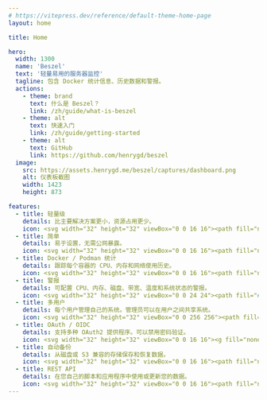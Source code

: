 ```yaml
---
# https://vitepress.dev/reference/default-theme-home-page
layout: home

title: Home

hero:
  width: 1300
  name: 'Beszel'
  text: '轻量易用的服务器监控'
  tagline: 包含 Docker 统计信息、历史数据和警报。
  actions:
    - theme: brand
      text: 什么是 Beszel？
      link: /zh/guide/what-is-beszel
    - theme: alt
      text: 快速入门
      link: /zh/guide/getting-started
    - theme: alt
      text: GitHub
      link: https://github.com/henrygd/beszel
  image:
    src: https://assets.henrygd.me/beszel/captures/dashboard.png
    alt: 仪表板截图
    width: 1423
    height: 873

features:
  - title: 轻量级
    details: 比主要解决方案更小，资源占用更少。
    icon: <svg width="32" height="32" viewBox="0 0 16 16"><path fill="none" stroke="#91d7e3" stroke-linecap="round" stroke-linejoin="round" d="M1.5 5.5H6a2 2 0 1 0-2-2m-2.5 5H12A2.5 2.5 0 1 0 9.5 6m-2 7A1.5 1.5 0 1 0 9 11.5H5.5m-4 0h2"/></svg>
  - title: 简单
    details: 易于设置，无需公网暴露。
    icon: <svg width="32" height="32" viewBox="0 0 16 16"><path fill="none" stroke="#eed49f" stroke-linecap="round" stroke-linejoin="round" d="M2.85 9.301a.644.65 0 0 1-.502-1.06L8.72 1.605a.322.325 0 0 1 .554.3L8.039 5.82a.644.65 0 0 0 .605.878h4.506a.644.65 0 0 1 .502 1.06L7.28 14.395a.322.325 0 0 1-.554-.3l1.236-3.916a.644.65 0 0 0-.605-.878Z"/></svg>
  - title: Docker / Podman 统计
    details: 跟踪每个容器的 CPU、内存和网络使用历史。
    icon: <svg width="32" height="32" viewBox="0 0 16 16"><path fill="none" stroke="#8aadf4" stroke-linecap="round" stroke-linejoin="round" d="M.5 8.5H11l.75-.5a5.35 5.35 0 0 1 0-3.5c1 .6 1 1.88 1.74 2c.77-.09 1.23.01 2 .52c0 0-.97 1.77-2.5 1.98c-1.93 3.65-4.5 5.5-6.98 5.5C0 14.5.5 8.5.5 8.5m1 0v-2m0 0h8m-6 2v-4m0 0h4m-2-2h2m-2 6v-6m2 6v-6m2 6v-2"/></svg>
  - title: 警报
    details: 可配置 CPU、内存、磁盘、带宽、温度和系统状态的警报。
    icon: <svg width="32" height="32" viewBox="0 0 24 24"><path fill="#f5a97f" d="M5 19q-.4 0-.7-.3T4 18t.3-.7.7-.3h1v-7q0-2 1.3-3.7t3.2-2.1v-.7q0-.6.4-1T12 2t1 .4.5 1.1v.7q2 .5 3.3 2.1T18 10v7h1q.4 0 .7.3t.3.7-.3.7-.7.3zm7 3q-.8 0-1.4-.6T10 20h4q0 .8-.6 1.4T12 22m-4-5h8v-7q0-1.6-1.2-2.8T12 6 9.2 7.2 8 10zm-5-7q-.4 0-.7-.3T2 8.9q.2-1.8 1-3.5t2.2-2.8q.3-.2.7-.2t.7.4.2.7-.4.7q-1 1-1.6 2.2T4.1 9q0 .4-.4.7T3 10m18 0q-.4 0-.7-.3t-.4-.7q-.2-1.4-.8-2.6t-1.6-2.2q-.3-.3-.4-.7t.2-.8.7-.3.7.2Q20 3.8 21 5.4t1 3.5q.1.4-.2.8t-.7.3"/></svg>
  - title: 多用户
    details: 每个用户管理自己的系统。管理员可以在用户之间共享系统。
    icon: <svg width="32" height="32" viewBox="0 0 256 256"><path fill="#f5bde6" d="M244.8 150.4a8 8 0 0 1-11.2-1.6A51.6 51.6 0 0 0 192 128a8 8 0 0 1-7.4-4.9 8 8 0 0 1 0-6.2 8 8 0 0 1 7.4-4.9 24 24 0 1 0-23.2-30 8 8 0 1 1-15.5-4 40 40 0 1 1 65.7 39.5 68 68 0 0 1 27.4 21.7 8 8 0 0 1-1.6 11.2M190.9 212a8 8 0 1 1-13.8 8 57 57 0 0 0-98.2 0 8 8 0 1 1-13.8-8 72 72 0 0 1 33.7-30 48 48 0 1 1 58.4 0 72 72 0 0 1 33.7 30M128 176a32 32 0 1 0-32-32 32 32 0 0 0 32 32m-56-56a8 8 0 0 0-8-8 24 24 0 1 1 23.2-30 8 8 0 1 0 15.5-4A40 40 0 1 0 37 117.5a68 68 0 0 0-27.4 21.7 8 8 0 1 0 12.8 9.6A51.6 51.6 0 0 1 64 128a8 8 0 0 0 8-8"/></svg>
  - title: OAuth / OIDC
    details: 支持多种 OAuth2 提供程序。可以禁用密码验证。
    icon: <svg width="32" height="32" viewBox="0 0 16 16"><g fill="none" stroke="#cad3f5" stroke-linecap="round" stroke-linejoin="round"><path d="M10 10.5a4.5 4.5 0 1 0-4.02-2.48L1.5 12.5v2h2v-2h2v-2h2l.48-.48c.6.3 1.3.48 2.02.48"/><path d="M12 5a1 1 0 0 1-1 1a1 1 0 0 1-1-1a1 1 0 0 1 1-1a1 1 0 0 1 1 1"/></g></svg>
  - title: 自动备份
    details: 从磁盘或 S3 兼容的存储保存和恢复数据。
    icon: <svg width="32" height="32" viewBox="0 0 16 16"><path fill="none" stroke="#a6da95" stroke-linecap="round" stroke-linejoin="round" d="M8 6.5c3.59 0 6.5-1.4 6.5-2.68S11.59 1.5 8 1.5S1.5 2.54 1.5 3.82S4.41 6.5 8 6.5M14.5 8c0 .83-1.24 1.79-3.25 2.2s-4.49.41-6.5 0S1.5 8.83 1.5 8m13 4.18c0 .83-1.24 1.6-3.25 2c-2.01.42-4.49.42-6.5 0c-2.01-.4-3.25-1.17-3.25-2m0-8.3v8.3m13-8.3v8.3"/></svg>
  - title: REST API
    details: 在您自己的脚本和应用程序中使用或更新您的数据。
    icon: <svg width="32" height="32" viewBox="0 0 16 16"><path fill="none" stroke="#c6a0f6" stroke-linecap="round" stroke-linejoin="round" d="M5.5 12.5a2 2 0 1 1-4 0a2 2 0 0 1 4 0m9 0a2 2 0 1 1-4 0a2 2 0 0 1 4 0m-4.5-9a2 2 0 1 1-4 0a2 2 0 0 1 4 0m-6.5 7l3-5.5m3 0l3 5.5"/></svg>
---
```

